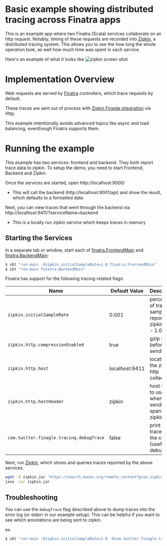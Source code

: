 # Basic example showing distributed tracing across Finatra apps
This is an example app where two Finatra (Scala) services collaborate on an http request. Notably, timing of these requests are recorded into [Zipkin](http://zipkin.io/), a distributed tracing system. This allows you to see the how long the whole operation took, as well how much time was spent in each service.

Here's an example of what it looks like
![zipkin screen shot](https://cloud.githubusercontent.com/assets/64215/22550169/d0c8557e-e989-11e6-94f6-1d745b66cb80.png)

# Implementation Overview

Web requests are served by [Finatra](https://github.com/twitter/finatra) controllers, which trace requests by default.

These traces are sent out of process with [Zipkin Finagle integration](https://github.com/openzipkin/zipkin-finagle) via Http.

This example intentionally avoids advanced topics like async and load balancing, eventhough Finatra supports them.

# Running the example
This example has two services: frontend and backend. They both report trace data to zipkin. To setup the demo, you need to start Frontend, Backend and Zipkin.

Once the services are started, open http://localhost:9000/
* This will call the backend (http://localhost:9001/api) and show the result, which defaults to a formatted date.

Next, you can view traces that went through the backend via http://localhost:9411/?serviceName=backend
* This is a locally run zipkin service which keeps traces in memory

## Starting the Services
In a separate tab or window, start each of [finatra.FrontendMain](/src/main/scala/finatra/FrontendServer.java) and [finatra.BackendMain](/src/main/scala/finatra/BackendServer.java):
```bash
$ sbt "run-main -Dzipkin.initialSampleRate=1.0 finatra.FrontendMain"
$ sbt "run-main finatra.BackendMain"
```

Finatra has support for the following tracing-related flags:

Name | Default Value | Description
---- | ------------- | -----------
`zipkin.initialSampleRate` | 0.001 | percentage of traces to sample and report to zipkin [0.0 - 1.0]
`zipkin.http.compressionEnabled` | true | gzip spans before sending
`zipkin.http.host` | localhost:9411 | location of the zipkin http collector
`zipkin.http.hostHeader` | zipkin | host header to use when sending spans to zipkin
`com.twitter.finagle.tracing.debugTrace` | false | print all traces to the console (useful for debugging)

Next, run [Zipkin](http://zipkin.io/), which stores and queries traces reported by the above services.

```bash
wget -O zipkin.jar 'https://search.maven.org/remote_content?g=io.zipkin.java&a=zipkin-server&v=LATEST&c=exec'
java -jar zipkin.jar
```

## Troubleshooting

You can use the `debugTrace` flag described above to dump traces into the error log (or stderr in our example setup). This can be helpful
if you want to see which annotations are being sent to zipkin.

ex.
```bash
$ sbt "run-main -Dzipkin.initialSampleRate=1.0 -Dcom.twitter.finagle.tracing.debugTrace=true finatra.FrontendMain"
```

